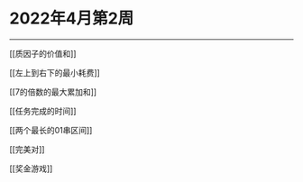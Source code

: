 # 2022年4月第2周

---

[[质因子的价值和]]  

[[左上到右下的最小耗费]]  

[[7的倍数的最大累加和]]  

[[任务完成的时间]]  

[[两个最长的01串区间]]  

[[完美对]]  

[[奖金游戏]]  

